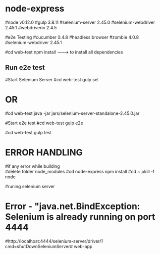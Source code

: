 # node-express
#node v0.12.0
#gulp 3.8.11
#selenium-server 2.45.0
#selenium-webdriver 2.45.1
#webdriverio 2.4.5
    

#e2e Testing
#cucumber 0.4.8
#headless browser
#zombie 4.0.8 
#selenium-webdriver 2.45.1

#cd web-test     npm install ---> to install all dependencies

## Run e2e test

#Start Selenium Server 
#cd web-test    gulp sel  

#	OR 

#cd web-test	java -jar jars/selenium-server-standalone-2.45.0.jar


#Start e2e test
#cd web-test    gulp e2e

#cd web-test    gulp test



# ERROR HANDLING

#if any error while building  
#delete folder  node_modules
#cd node-express     npm install
#cd ~  pkill -f node



#runing selenium server
# Error - "java.net.BindException: Selenium is already running on port 4444
#http://localhost:4444/selenium-server/driver/?cmd=shutDownSeleniumServer# web-app


